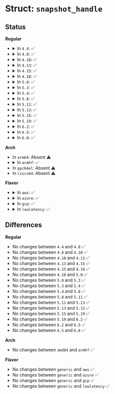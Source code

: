 # Struct: <code>snapshot_handle</code>

## Status
<b>Regular</b>
<ul>
<li>
<details>
<summary>In <code>4.4</code>: ✅</summary>

```c
struct snapshot_handle {
    unsigned int cur;
    void *buffer;
    int sync_read;
};
```
</details>
</li>
<li>
<details>
<summary>In <code>4.8</code>: ✅</summary>

```c
struct snapshot_handle {
    unsigned int cur;
    void *buffer;
    int sync_read;
};
```
</details>
</li>
<li>
<details>
<summary>In <code>4.10</code>: ✅</summary>

```c
struct snapshot_handle {
    unsigned int cur;
    void *buffer;
    int sync_read;
};
```
</details>
</li>
<li>
<details>
<summary>In <code>4.13</code>: ✅</summary>

```c
struct snapshot_handle {
    unsigned int cur;
    void *buffer;
    int sync_read;
};
```
</details>
</li>
<li>
<details>
<summary>In <code>4.15</code>: ✅</summary>

```c
struct snapshot_handle {
    unsigned int cur;
    void *buffer;
    int sync_read;
};
```
</details>
</li>
<li>
<details>
<summary>In <code>4.18</code>: ✅</summary>

```c
struct snapshot_handle {
    unsigned int cur;
    void *buffer;
    int sync_read;
};
```
</details>
</li>
<li>
<details>
<summary>In <code>5.0</code>: ✅</summary>

```c
struct snapshot_handle {
    unsigned int cur;
    void *buffer;
    int sync_read;
};
```
</details>
</li>
<li>
<details>
<summary>In <code>5.3</code>: ✅</summary>

```c
struct snapshot_handle {
    unsigned int cur;
    void *buffer;
    int sync_read;
};
```
</details>
</li>
<li>
<details>
<summary>In <code>5.4</code>: ✅</summary>

```c
struct snapshot_handle {
    unsigned int cur;
    void *buffer;
    int sync_read;
};
```
</details>
</li>
<li>
<details>
<summary>In <code>5.8</code>: ✅</summary>

```c
struct snapshot_handle {
    unsigned int cur;
    void *buffer;
    int sync_read;
};
```
</details>
</li>
<li>
<details>
<summary>In <code>5.11</code>: ✅</summary>

```c
struct snapshot_handle {
    unsigned int cur;
    void *buffer;
    int sync_read;
};
```
</details>
</li>
<li>
<details>
<summary>In <code>5.13</code>: ✅</summary>

```c
struct snapshot_handle {
    unsigned int cur;
    void *buffer;
    int sync_read;
};
```
</details>
</li>
<li>
<details>
<summary>In <code>5.15</code>: ✅</summary>

```c
struct snapshot_handle {
    unsigned int cur;
    void *buffer;
    int sync_read;
};
```
</details>
</li>
<li>
<details>
<summary>In <code>5.19</code>: ✅</summary>

```c
struct snapshot_handle {
    unsigned int cur;
    void *buffer;
    int sync_read;
};
```
</details>
</li>
<li>
<details>
<summary>In <code>6.2</code>: ✅</summary>

```c
struct snapshot_handle {
    unsigned int cur;
    void *buffer;
    int sync_read;
};
```
</details>
</li>
<li>
<details>
<summary>In <code>6.5</code>: ✅</summary>

```c
struct snapshot_handle {
    unsigned int cur;
    void *buffer;
    int sync_read;
};
```
</details>
</li>
<li>
<details>
<summary>In <code>6.8</code>: ✅</summary>

```c
struct snapshot_handle {
    unsigned int cur;
    void *buffer;
    int sync_read;
};
```
</details>
</li>
</ul>
<b>Arch</b>
<ul>
<li>
In <code>arm64</code>: Absent ⚠️
</li>
<li>
<details>
<summary>In <code>armhf</code>: ✅</summary>

```c
struct snapshot_handle {
    unsigned int cur;
    void *buffer;
    int sync_read;
};
```
</details>
</li>
<li>
In <code>ppc64el</code>: Absent ⚠️
</li>
<li>
In <code>riscv64</code>: Absent ⚠️
</li>
</ul>
<b>Flavor</b>
<ul>
<li>
<details>
<summary>In <code>aws</code>: ✅</summary>

```c
struct snapshot_handle {
    unsigned int cur;
    void *buffer;
    int sync_read;
};
```
</details>
</li>
<li>
<details>
<summary>In <code>azure</code>: ✅</summary>

```c
struct snapshot_handle {
    unsigned int cur;
    void *buffer;
    int sync_read;
};
```
</details>
</li>
<li>
<details>
<summary>In <code>gcp</code>: ✅</summary>

```c
struct snapshot_handle {
    unsigned int cur;
    void *buffer;
    int sync_read;
};
```
</details>
</li>
<li>
<details>
<summary>In <code>lowlatency</code>: ✅</summary>

```c
struct snapshot_handle {
    unsigned int cur;
    void *buffer;
    int sync_read;
};
```
</details>
</li>
</ul>

## Differences
<b>Regular</b>
<ul>
<li>
No changes between <code>4.4</code> and <code>4.8</code> ✅
</li>
<li>
No changes between <code>4.8</code> and <code>4.10</code> ✅
</li>
<li>
No changes between <code>4.10</code> and <code>4.13</code> ✅
</li>
<li>
No changes between <code>4.13</code> and <code>4.15</code> ✅
</li>
<li>
No changes between <code>4.15</code> and <code>4.18</code> ✅
</li>
<li>
No changes between <code>4.18</code> and <code>5.0</code> ✅
</li>
<li>
No changes between <code>5.0</code> and <code>5.3</code> ✅
</li>
<li>
No changes between <code>5.3</code> and <code>5.4</code> ✅
</li>
<li>
No changes between <code>5.4</code> and <code>5.8</code> ✅
</li>
<li>
No changes between <code>5.8</code> and <code>5.11</code> ✅
</li>
<li>
No changes between <code>5.11</code> and <code>5.13</code> ✅
</li>
<li>
No changes between <code>5.13</code> and <code>5.15</code> ✅
</li>
<li>
No changes between <code>5.15</code> and <code>5.19</code> ✅
</li>
<li>
No changes between <code>5.19</code> and <code>6.2</code> ✅
</li>
<li>
No changes between <code>6.2</code> and <code>6.5</code> ✅
</li>
<li>
No changes between <code>6.5</code> and <code>6.8</code> ✅
</li>
</ul>
<b>Arch</b>
<ul>
<li>
No changes between <code>amd64</code> and <code>armhf</code> ✅
</li>
</ul>
<b>Flavor</b>
<ul>
<li>
No changes between <code>generic</code> and <code>aws</code> ✅
</li>
<li>
No changes between <code>generic</code> and <code>azure</code> ✅
</li>
<li>
No changes between <code>generic</code> and <code>gcp</code> ✅
</li>
<li>
No changes between <code>generic</code> and <code>lowlatency</code> ✅
</li>
</ul>
